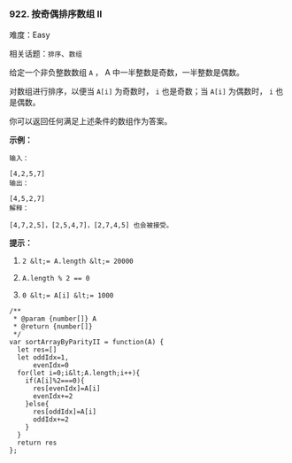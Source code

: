 ### 922. 按奇偶排序数组 II

难度：Easy

相关话题：`排序`、`数组`

给定一个非负整数数组 `A` ， A 中一半整数是奇数，一半整数是偶数。



对数组进行排序，以便当 `A[i]`  为奇数时， `i` 也是奇数；当 `A[i]` 为偶数时，  `i`  也是偶数。



你可以返回任何满足上述条件的数组作为答案。







 **示例：** 





```
输入：

[4,2,5,7]
输出：

[4,5,2,7]
解释：

[4,7,2,5]，[2,5,4,7]，[2,7,4,5] 也会被接受。

```





 **提示：** 





1.  `2 &lt;= A.length &lt;= 20000` 

2.  `A.length % 2 == 0` 

3.  `0 &lt;= A[i] &lt;= 1000` 










```
/**
 * @param {number[]} A
 * @return {number[]}
 */
var sortArrayByParityII = function(A) {
  let res=[]
  let oddIdx=1,
      evenIdx=0
  for(let i=0;i&lt;A.length;i++){
    if(A[i]%2===0){
      res[evenIdx]=A[i]
      evenIdx+=2
    }else{
      res[oddIdx]=A[i]
      oddIdx+=2
    }
  }
  return res
};



```
